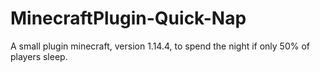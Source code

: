 # MinecraftPlugin-Quick-Nap
A small plugin minecraft, version 1.14.4, to spend the night if only 50% of players sleep.
